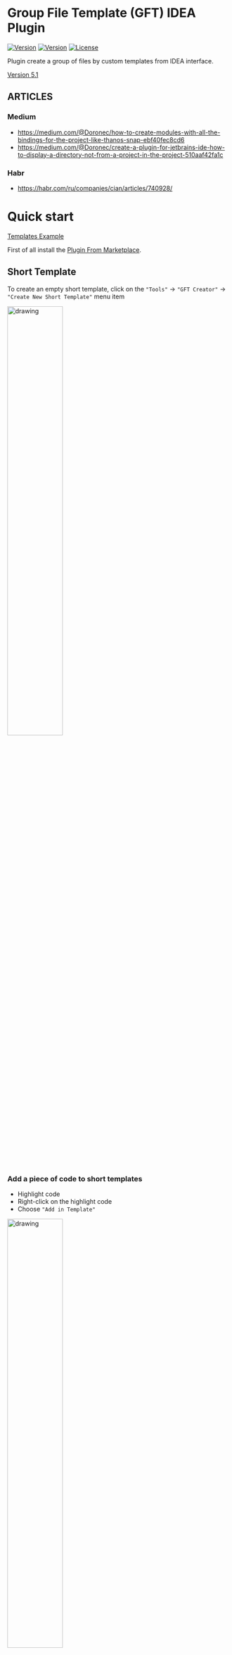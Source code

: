 # Group File Template (GFT) IDEA Plugin

[![Version](https://img.shields.io/badge/Version-5.1-blue.svg)](https://github.com/Louco11/ArchitecturalTemplates/wiki/Release-Notes)
[![Version](https://img.shields.io/badge/IDEA-Marketplace-blue.svg)](https://plugins.jetbrains.com/plugin/16836-architectural-templates)
[![License](https://img.shields.io/github/license/srs/gradle-node-plugin.svg)](http://www.apache.org/licenses/LICENSE-2.0.html)

Plugin create a group of files by custom templates from IDEA interface.

[Version 5.1](https://github.com/Louco11/Group-File-Template-GFT/wiki/Release-Notes)
## ARTICLES
### Medium
- https://medium.com/@Doronec/how-to-create-modules-with-all-the-bindings-for-the-project-like-thanos-snap-ebf40fec8cd6
- https://medium.com/@Doronec/create-a-plugin-for-jetbrains-ide-how-to-display-a-directory-not-from-a-project-in-the-project-510aaf42fa1c

### Habr
- https://habr.com/ru/companies/cian/articles/740928/

# Quick start
[Templates Example](https://github.com/Louco11/Group-File-Template-GFT/tree/master/templates)

First of all install the [Plugin From Marketplace](https://plugins.jetbrains.com/plugin/16836-architectural-templates).

## Short Template
To create an empty short template, click on the `"Tools"` -> `"GFT Creator"` -> `"Create New Short Template"` menu item

<img src="screencut/create_empty_short_tamplate.png" alt="drawing" width="50%" />

### Add a piece of code to short templates

- Highlight code
- Right-click on the highlight code
- Choose `"Add in Template"`

<img src="screencut/add_pease_of_code.png" alt="drawing" width="50%" />

- If there is more than one template, choose which one to save it to, otherwise the plugin will add it to the only created template
- Enter the name of the short template

<img src="screencut/enter_name.png" alt="drawing" width="50%" />

### Use short templates

Right-click or generic menu

<img src="screencut/righr_click_menu.png" alt="drawing" width="50%" />
<img src="screencut/generic_menu.png" alt="drawing" width="50%" />


### Structure short templates

The heart of the short template is the Json file main_short

| Key            | 	Value                      |	Comment                 |
|----------------|-----------------------------|--------------------------|
| name           | 	Name Short Template        |                          |
| description    | 	Description Short Template |                          |
| addFile        | 	Files to create            |	list object File        |

structure `addFile`

| Key        | Value	                              | comment |
|------------|-------------------------------------|---------|
| name       | name short template in menu         |         |
| filePath   | file with template                	 |         |


## Template
To create an empty template, click on the `"Tools"` -> `"GFT Creator"`->`"Create New Template"` menu item

<img src="screencut/create_empty_template.png" alt="drawing" width="30%" />

In the Dialog box enter the name of the template

<img src="screencut/DialogCreateEmptyTemplate.png" alt="drawing" width="50%" />

The plugin will create an empty template at the root of your project.

All templates are stored in the folder `"Your project name"/templates`

<img src="screencut/TemplateInTreeProject.png" alt="drawing" width="20%" />

The heart of the template is the Json file Main

Inside it has a structure

| Key            | 	Value                                                | 	Comment                   |
|----------------|-------------------------------------------------------|----------------------------|
| name           | 	Name Template                                        |                            |
| description    | 	Description Template                                 |                            |
| param          | 	Variables to insert into the template                | 	list String               |
| selectParam    | 	Variables to drop list with values into the template | 	list object SelectParam   |
| addFile        | 	Files to create                                      | 	list object File          |
| insertInFile   | 	Insert in file structure                             | 	list object InsertInFile  |

structure `SelectParam`

| Key           | Value	                                | comment       |
|---------------|---------------------------------------|---------------|
| paramName     | Variables to insert into the template |               |
| paramValue    | values                	            | list String   |

### param

The parameter is an array of strings. It can be in the File Structure in name and path. 
And also in the template itself. It is declared in brackets `{param}`.

Options after param:
* `[-S]` - SCREAMING_SNAKE_CASE
* `[-s]` - snake_case
* `[-C]` - CamelCase
* `[-c]` - camelCase
* `[-p]` - point.between.words
* `[-sl]` - slash/between/word
* `[-d]` - dash-between-word

example {"NewFeature"}[-s] equals new_feature

Example

<img src="screencut/ParamExample.png" alt="drawing" width="40%" />
<img src="screencut/ParamExample2.png" alt="drawing" width="50%" />

Default parameter for Java and Kotlin `{package}` and `{pack}` for R.class example `import {pack}.R`

`{time}` = 10:56

`{day}` = 04

`{month}` = 06

`{year}` = 2022

When creating files from a template, the plugin will correct to fill in the parameter fields.

<img src="screencut/FillParam.png" alt="drawing" width="50%" />
<img src="screencut/FillParam2.png" alt="drawing" width="50%" />

### File it has a structure

| Key                |	Value                                                   |	Comment                                                                                                  |
|--------------------|-----------------------------------------------------------|------------------------------------------------------------------------------------------------------------|
| name               |	Name when creating a file                               |	You can use Param in the name                                                                            |
| path               |	Additional directories for saving                       |	You can use Param in the name. Creates a catalog automatically if it does not exist                      |
| fileTemplatePath   |	The name of the template from which the file is created |	It must be specified with the extension .tm and you can specify the directory where this file is located |

If file name empty then create only directory

To add resources to android, write the `"res/"` to the parameter `"path"` parameter

To add test to android, write the `"test/"` to the parameter `"path"` parameter

To add file in path project, write the `"~/"` to the parameter `"path"` parameter

### InsertInFile it has a structure

| Key              | 	Value                                         | 	Comment                                                                                                 |
|------------------|------------------------------------------------|----------------------------------------------------------------------------------------------------------|
| line             | 	Position line insert                          | 	                                                                                                        |
| path             | 	Path to the file where to paste the code      | Path in project to file. You can use Param in the name.                                                                                |
| fileTemplatePath | 	The name of the template from insert the code | It must be specified with the extension .tm and you can specify the directory where this file is located |

if line == 0, insert code at the beginning of the file
if line == -1, code insert in end file
if count line > size line in file, insert the code at the end of the file

# Create Template

To create a file from a template, right-click on the path in which 
we want to create and select the template we need from the list

<img src="screencut/CreateFileFromTemplate.png" alt="drawing" width="60%" />

### Add File In Template

To add a file to the template, right-click on it and select `"Add file in template"` 
The plugin will ask you to choose which template you want to add (if there are several of them) 
and will ask you to rename the file as it will be named in the template.

<img src="screencut/addFile1.png" alt="drawing" width="50%" />
<img src="screencut/addFile2.png" alt="drawing" width="30%" />
<img src="screencut/addFile3.png" alt="drawing" width="50%" />
<img src="screencut/addFile4.png" alt="drawing" width="40%" />
<img src="screencut/addFile5.png" alt="drawing" width="60%" />

### Add new line insert in Template
- In the file in which we want to insert, right-click on the line we need.
- Select in the context menu `Add Insert From Template`
- Select the template from which the insert will be made
- In fileTemplatePath we specify the template from which the insertion will be made
- When creating new files, an insertion will be made into the file we selected

<img src="screencut/InserttoFile.png" alt="drawing" width="50%" />
<img src="screencut/InserttoFile2.png" alt="drawing" width="50%" />
<img src="screencut/InserttoFile3.png" alt="drawing" width="50%" />

### Move template in IDE

In the project tool window, a new field is GFTemplate.

<img src="screencut/Treetools.png" alt="drawing" width="50%" />

Having selected we will be shown all our templates in the project and in the IDE

<img src="screencut/templatepath.png" alt="drawing" width="60%" />

You can move templates from a project to an IDE and back.
`ide/templates` or `project/templates`

To move or copy a template in a view or into a project. 
Right-click on the template and select `Copy Template` or `Move Template`

<img src="screencut/moveTemplate.png" alt="drawing" width="42%" />
<img src="screencut/copyTemplate.png" alt="drawing" width="38%" />

After this we can rename the template.

<img src="screencut/renameTemplate.png" alt="drawing" width="60%" />


# License

```
Copyright 2021 Doroncov Mihail

Licensed under the Apache License, Version 2.0 (the "License");
you may not use this file except in compliance with the License.
You may obtain a copy of the License at

   http://www.apache.org/licenses/LICENSE-2.0

Unless required by applicable law or agreed to in writing, software
distributed under the License is distributed on an "AS IS" BASIS,
WITHOUT WARRANTIES OR CONDITIONS OF ANY KIND, either express or implied.
See the License for the specific language governing permissions and
limitations under the License.
```
